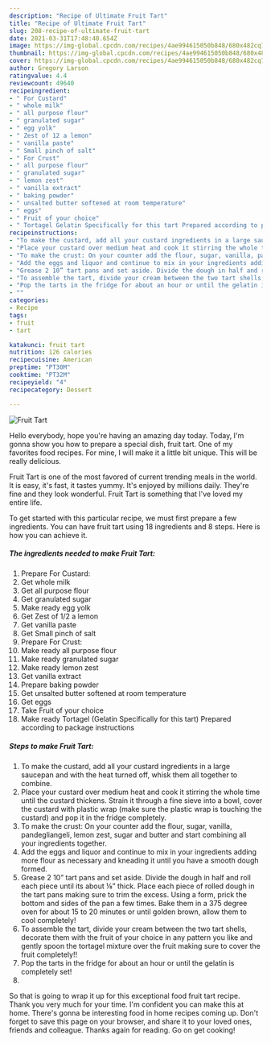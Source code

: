 ```yaml
---
description: "Recipe of Ultimate Fruit Tart"
title: "Recipe of Ultimate Fruit Tart"
slug: 208-recipe-of-ultimate-fruit-tart
date: 2021-03-31T17:48:40.654Z
image: https://img-global.cpcdn.com/recipes/4ae994615050b848/680x482cq70/fruit-tart-recipe-main-photo.jpg
thumbnail: https://img-global.cpcdn.com/recipes/4ae994615050b848/680x482cq70/fruit-tart-recipe-main-photo.jpg
cover: https://img-global.cpcdn.com/recipes/4ae994615050b848/680x482cq70/fruit-tart-recipe-main-photo.jpg
author: Gregory Larson
ratingvalue: 4.4
reviewcount: 49640
recipeingredient:
- " For Custard"
- " whole milk"
- " all purpose flour"
- " granulated sugar"
- " egg yolk"
- " Zest of 12 a lemon"
- " vanilla paste"
- " Small pinch of salt"
- " For Crust"
- " all purpose flour"
- " granulated sugar"
- " lemon zest"
- " vanilla extract"
- " baking powder"
- " unsalted butter softened at room temperature"
- " eggs"
- " Fruit of your choice"
- " Tortagel Gelatin Specifically for this tart Prepared according to package instructions"
recipeinstructions:
- "To make the custard, add all your custard ingredients in a large saucepan and with the heat turned off, whisk them all together to combine."
- "Place your custard over medium heat and cook it stirring the whole time until the custard thickens. Strain it through a fine sieve into a bowl, cover the custard with plastic wrap (make sure the plastic wrap is touching the custard) and pop it in the fridge completely."
- "To make the crust: On your counter add the flour, sugar, vanilla, pandegliangeli, lemon zest, sugar and butter and start combining all your ingredients together."
- "Add the eggs and liquor and continue to mix in your ingredients adding more flour as necessary and kneading it until you have a smooth dough formed."
- "Grease 2 10” tart pans and set aside. Divide the dough in half and roll each piece until its about ⅛” thick. Place each piece of rolled dough in the tart pans making sure to trim the excess. Using a form, prick the bottom and sides of the pan a few times. Bake them in a 375 degree oven for about 15 to 20 minutes or until golden brown, allow them to cool completely!"
- "To assemble the tart, divide your cream between the two tart shells, decorate them with the fruit of your choice in any pattern you like and gently spoon the tortagel mixture over the fruit making sure to cover the fruit completely!!"
- "Pop the tarts in the fridge for about an hour or until the gelatin is completely set!"
- ""
categories:
- Recipe
tags:
- fruit
- tart

katakunci: fruit tart 
nutrition: 126 calories
recipecuisine: American
preptime: "PT30M"
cooktime: "PT32M"
recipeyield: "4"
recipecategory: Dessert

---
```



![Fruit Tart](https://img-global.cpcdn.com/recipes/4ae994615050b848/680x482cq70/fruit-tart-recipe-main-photo.jpg)

Hello everybody, hope you're having an amazing day today. Today, I'm gonna show you how to prepare a special dish, fruit tart. One of my favorites food recipes. For mine, I will make it a little bit unique. This will be really delicious.

Fruit Tart is one of the most favored of current trending meals in the world. It is easy, it's fast, it tastes yummy. It's enjoyed by millions daily. They're fine and they look wonderful. Fruit Tart is something that I've loved my entire life.




To get started with this particular recipe, we must first prepare a few ingredients. You can have fruit tart using 18 ingredients and 8 steps. Here is how you can achieve it.

<!--inarticleads1-->

##### The ingredients needed to make Fruit Tart:

1. Prepare  For Custard:
1. Get  whole milk
1. Get  all purpose flour
1. Get  granulated sugar
1. Make ready  egg yolk
1. Get  Zest of 1/2 a lemon
1. Get  vanilla paste
1. Get  Small pinch of salt
1. Prepare  For Crust:
1. Make ready  all purpose flour
1. Make ready  granulated sugar
1. Make ready  lemon zest
1. Get  vanilla extract
1. Prepare  baking powder
1. Get  unsalted butter softened at room temperature
1. Get  eggs
1. Take  Fruit of your choice
1. Make ready  Tortagel (Gelatin Specifically for this tart) Prepared according to package instructions




<!--inarticleads2-->

##### Steps to make Fruit Tart:

1. To make the custard, add all your custard ingredients in a large saucepan and with the heat turned off, whisk them all together to combine.
1. Place your custard over medium heat and cook it stirring the whole time until the custard thickens. Strain it through a fine sieve into a bowl, cover the custard with plastic wrap (make sure the plastic wrap is touching the custard) and pop it in the fridge completely.
1. To make the crust: On your counter add the flour, sugar, vanilla, pandegliangeli, lemon zest, sugar and butter and start combining all your ingredients together.
1. Add the eggs and liquor and continue to mix in your ingredients adding more flour as necessary and kneading it until you have a smooth dough formed.
1. Grease 2 10” tart pans and set aside. Divide the dough in half and roll each piece until its about ⅛” thick. Place each piece of rolled dough in the tart pans making sure to trim the excess. Using a form, prick the bottom and sides of the pan a few times. Bake them in a 375 degree oven for about 15 to 20 minutes or until golden brown, allow them to cool completely!
1. To assemble the tart, divide your cream between the two tart shells, decorate them with the fruit of your choice in any pattern you like and gently spoon the tortagel mixture over the fruit making sure to cover the fruit completely!!
1. Pop the tarts in the fridge for about an hour or until the gelatin is completely set!
1. 




So that is going to wrap it up for this exceptional food fruit tart recipe. Thank you very much for your time. I'm confident you can make this at home. There's gonna be interesting food in home recipes coming up. Don't forget to save this page on your browser, and share it to your loved ones, friends and colleague. Thanks again for reading. Go on get cooking!
